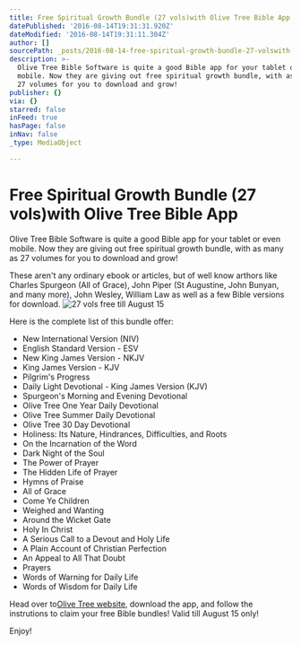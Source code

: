 ```yaml
---
title: Free Spiritual Growth Bundle (27 vols)with Olive Tree Bible App
datePublished: '2016-08-14T19:31:31.920Z'
dateModified: '2016-08-14T19:31:11.304Z'
author: []
sourcePath: _posts/2016-08-14-free-spiritual-growth-bundle-27-volswith-olive-tree-bible.md
description: >-
  Olive Tree Bible Software is quite a good Bible app for your tablet or even
  mobile. Now they are giving out free spiritual growth bundle, with as many as
  27 volumes for you to download and grow!
publisher: {}
via: {}
starred: false
inFeed: true
hasPage: false
inNav: false
_type: MediaObject

---
```

# Free Spiritual Growth Bundle (27 vols)with Olive Tree Bible App

Olive Tree Bible Software is quite a good Bible app for your tablet or even mobile. Now they are giving out free spiritual growth bundle, with as many as 27 volumes for you to download and grow!

These aren't any ordinary ebook or articles, but of well know arthors like Charles Spurgeon (All of Grace), John Piper (St Augustine, John Bunyan, and many more), John Wesley, William Law as well as a few Bible versions for download.
![27 vols free till August 15](https://the-grid-user-content.s3-us-west-2.amazonaws.com/ed54bbc3-ebff-4623-adcd-b28dedd29086.jpg)

Here is the complete list of this bundle offer:

* New International Version (NIV)
* English Standard Version - ESV
* New King James Version - NKJV
* King James Version - KJV
* Pilgrim's Progress
* Daily Light Devotional - King James Version (KJV)
* Spurgeon's Morning and Evening Devotional
* Olive Tree One Year Daily Devotional
* Olive Tree Summer Daily Devotional
* Olive Tree 30 Day Devotional
* Holiness: Its Nature, Hindrances, Difficulties, and Roots
* On the Incarnation of the Word
* Dark Night of the Soul
* The Power of Prayer
* The Hidden Life of Prayer
* Hymns of Praise
* All of Grace
* Come Ye Children
* Weighed and Wanting
* Around the Wicket Gate
* Holy In Christ
* A Serious Call to a Devout and Holy Life
* A Plain Account of Christian Perfection
* An Appeal to All That Doubt
* Prayers
* Words of Warning for Daily Life
* Words of Wisdom for Daily Life

Head over to[Olive Tree website,][0] download the app, and follow the instrutions to claim your free Bible bundles! Valid till August 15 only!

Enjoy!

[0]: https://goo.gl/N0eqk4 "Olive Tree website"